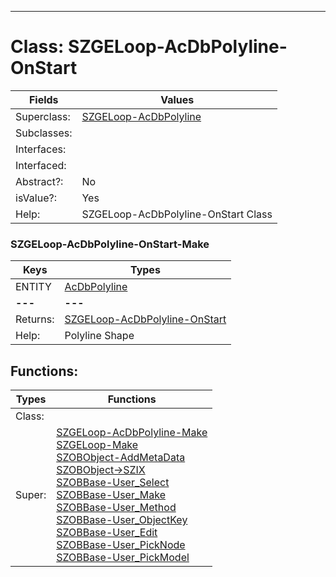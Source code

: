 ---------

# Class:	SZGELoop-AcDbPolyline-OnStart

| Fields | Values |
| --------- | --------- |
| Superclass: | [SZGELoop-AcDbPolyline](SZGELoop-AcDbPolyline.html) |
| Subclasses: |  |
| Interfaces: |  |
| Interfaced: |  |
| Abstract?: | No |
| isValue?: | Yes |
| Help: | SZGELoop-AcDbPolyline-OnStart Class |

### SZGELoop-AcDbPolyline-OnStart-Make

| Keys | Types |
| --------- | --------- |
| ENTITY | [AcDbPolyline](AcDbPolyline.html) |
| **---** | **---** |
| Returns: | [SZGELoop-AcDbPolyline-OnStart](SZGELoop-AcDbPolyline-OnStart.html) |
| Help: | Polyline Shape |


## Functions:

| Types | Functions |
| --------- | --------- |
| Class: |  |
| Super: | [SZGELoop-AcDbPolyline-Make](SZGELoop-AcDbPolyline.html) <br> [SZGELoop-Make](SZGELoop.html) <br> [SZOBObject-AddMetaData](SZOBObject.html) <br> [SZOBObject->SZIX](SZOBObject.html) <br> [SZOBBase-User_Select](SZOBBase.html) <br> [SZOBBase-User_Make](SZOBBase.html) <br> [SZOBBase-User_Method](SZOBBase.html) <br> [SZOBBase-User_ObjectKey](SZOBBase.html) <br> [SZOBBase-User_Edit](SZOBBase.html) <br> [SZOBBase-User_PickNode](SZOBBase.html) <br> [SZOBBase-User_PickModel](SZOBBase.html) |


